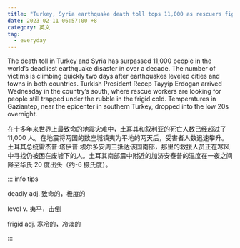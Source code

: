 ```yaml
---
title: "Turkey, Syria earthquake death toll tops 11,000 as rescuers fight bitter cold"
date: 2023-02-11 06:57:00 +8
category: 英文
tag:
  - everyday
---
```


The death toll in Turkey and Syria has surpassed 11,000 people in the world’s deadliest earthquake disaster in over a decade. The number of victims is climbing quickly two days after earthquakes leveled cities and towns in both countries. Turkish President Recep Tayyip Erdogan arrived Wednesday in the country’s south, where rescue workers are looking for people still trapped under the rubble in the frigid cold. Temperatures in Gaziantep, near the epicenter in southern Turkey, dropped into the low 20s overnight.

在十多年来世界上最致命的地震灾难中，土耳其和叙利亚的死亡人数已经超过了 11,000 人。在地震将两国的数座城镇夷为平地的两天后，受害者人数迅速攀升。 土耳其总统雷杰普·塔伊普·埃尔多安周三抵达该国南部，那里的救援人员正在寒风中寻找仍被困在废墟下的人。土耳其南部震中附近的加济安泰普的温度在一夜之间降至华氏 20 度出头（约-6 摄氏度）。

::: info tips

deadly adj. 致命的，极度的

level v. 夷平，击倒

frigid adj. 寒冷的，冷淡的

:::
